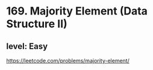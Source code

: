 # 169. Majority Element (Data Structure II)
## level: Easy

https://leetcode.com/problems/majority-element/
